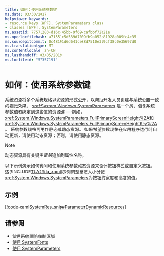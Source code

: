 ```yaml
---
title: 如何：使用系统参数键
ms.date: 03/30/2017
helpviewer_keywords:
- resource keys [WPF], SystemParameters class
- classes [WPF], SystemParameters
ms.assetid: 77571283-d16c-45bb-9f69-cafbbf72b21e
ms.openlocfilehash: a71551c5d539d7009fb9a052c81928a009fc4c35
ms.sourcegitcommit: 0c48191d6d641ce88d7510e319cf38c0e35697d0
ms.translationtype: MT
ms.contentlocale: zh-CN
ms.lasthandoff: 03/05/2019
ms.locfileid: "57357191"
---
```

# <a name="how-to-use-system-parameters-keys"></a>如何：使用系统参数键
系统资源将多个系统规格以资源的形式公开，以帮助开发人员创建与系统设置一致的视觉效果。 <xref:System.Windows.SystemParameters> 是一个类，包含系统参数值和绑定到这些值的资源键 — 例如，<xref:System.Windows.SystemParameters.FullPrimaryScreenHeight%2A>和<xref:System.Windows.SystemParameters.FullPrimaryScreenHeightKey%2A>。 系统参数规格可用作静态或动态资源。 如果希望参数规格在应用程序运行时自动更新，请使用动态资源；否则，请使用静态资源。  
  
> [!NOTE]
>  动态资源具有关键字*密钥*追加到属性名称。  
  
 以下示例演示如何访问和使用系统参数动态资源来设计按钮样式或自定义按钮。 这[!INCLUDE[TLA2#tla_xaml](../../../../includes/tla2sharptla-xaml-md.md)]示例调整按钮大小分配<xref:System.Windows.SystemParameters>为按钮的宽度和高度的值。  
  
## <a name="example"></a>示例  
 [!code-xaml[SystemRes_snip#ParameterDynamicResources](~/samples/snippets/csharp/VS_Snippets_Wpf/SystemRes_snip/CSharp/MyApp.xaml#parameterdynamicresources)]  
  
## <a name="see-also"></a>请参阅
- [使用系统画笔绘制区域](../graphics-multimedia/how-to-paint-an-area-with-a-system-brush.md)
- [使用 SystemFonts](how-to-use-systemfonts.md)
- [使用 SystemParameters](how-to-use-systemparameters.md)
